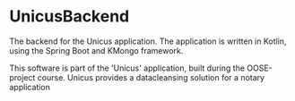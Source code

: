 # UnicusBackend
The backend for the Unicus application. The application is written in Kotlin, using the Spring Boot and KMongo framework.

This software is part of the 'Unicus' application, built during the OOSE-project course. Unicus provides a datacleansing solution for a notary application
